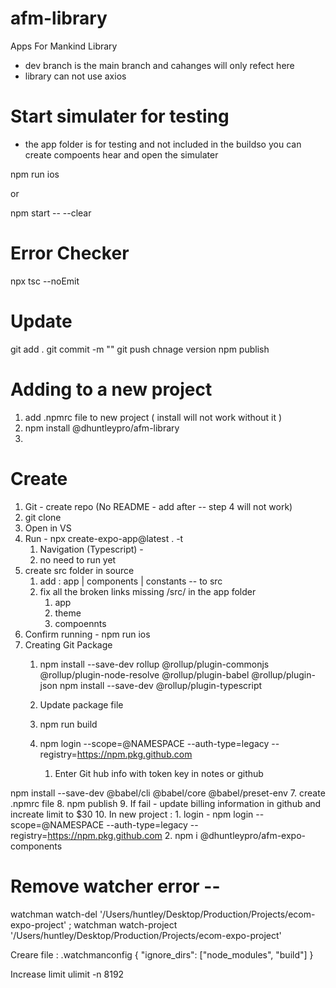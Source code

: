 # afm-library
Apps For Mankind Library
- dev branch is the main branch and cahanges will only refect here
- library can not use axios



# Start simulater for testing
- the app folder is for testing and not included in the buildso you can create compoents hear and open the simulater 

npm run ios 

or 

npm start -- --clear



# Error Checker 
npx tsc --noEmit


# Update 
git add .
git commit -m ""
git push
chnage version
npm publish



# Adding to a new project
1. add .npmrc file to new project ( install will not work without it )
2. npm install @dhuntleypro/afm-library
3. 



# Create
1. Git - create repo (No README - add after -- step 4 will not work)
2. git clone <repo-name>
3. Open in VS
4. Run - npx create-expo-app@latest . -t
    1. Navigation (Typescript) - 
    2. no need to run yet
5. create src folder in source
    1. add : app | components | constants -- to src
    2. fix all the broken links missing /src/  in the app folder
        1. app
        2. theme
        3. compoennts 
6. Confirm running - npm run ios 
7. Creating Git Package
    1. npm install --save-dev rollup @rollup/plugin-commonjs @rollup/plugin-node-resolve @rollup/plugin-babel @rollup/plugin-json
    npm install --save-dev @rollup/plugin-typescript

    2. Update package file
    3. npm run build
    4. npm login --scope=@NAMESPACE --auth-type=legacy --registry=https://npm.pkg.github.com
        1. Enter Git hub info with token key in notes or github


npm install --save-dev @babel/cli @babel/core @babel/preset-env
7. create .npmrc file
8. npm publish
9. If fail - update billing information in github and increate limit to $30
10. In new project : 
    1. login - npm login --scope=@NAMESPACE --auth-type=legacy --registry=https://npm.pkg.github.com
    2. npm i @dhuntleypro/afm-expo-components




# Remove watcher error --
watchman watch-del '/Users/huntley/Desktop/Production/Projects/ecom-expo-project' ; watchman watch-project '/Users/huntley/Desktop/Production/Projects/ecom-expo-project'

Creare file : .watchmanconfig
{
  "ignore_dirs": ["node_modules", "build"]
}

Increase limit 
ulimit -n 8192
